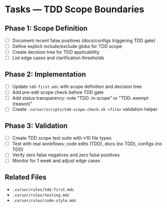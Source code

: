 # Tasks — TDD Scope Boundaries

## Phase 1: Scope Definition

- [ ] Document recent false positives (docs/configs triggering TDD gate)
- [ ] Define explicit include/exclude globs for TDD scope
- [ ] Create decision tree for TDD applicability
- [ ] List edge cases and clarification thresholds

## Phase 2: Implementation

- [ ] Update `tdd-first.mdc` with scope definition and decision tree
- [ ] Add pre-edit scope check before TDD gate
- [ ] Add status transparency: note "TDD: in-scope" or "TDD: exempt (reason)"
- [ ] Create `.cursor/scripts/tdd-scope-check.sh <file>` validation helper

## Phase 3: Validation

- [ ] Create TDD scope test suite with ≥10 file types
- [ ] Test with real workflows: code edits (TDD), docs (no TDD), configs (no TDD)
- [ ] Verify zero false negatives and zero false positives
- [ ] Monitor for 1 week and adjust edge cases

## Related Files

- `.cursor/rules/tdd-first.mdc`
- `.cursor/rules/testing.mdc`
- `.cursor/rules/code-style.mdc`
